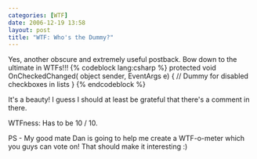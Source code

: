 ```yaml
---
categories: [WTF]
date: 2006-12-19 13:58
layout: post
title: "WTF: Who's the Dummy?"
---
```

Yes, another obscure and extremely useful postback. Bow down to the ultimate in WTFs!!!
{% codeblock lang:csharp %}
protected void OnCheckedChanged( object sender, EventArgs e)
{
	// Dummy for disabled checkboxes in lists
}
{% endcodeblock %}

It's a beauty! I guess I should at least be grateful that there's a comment in there.

WTFness: Has to be 10 / 10.

PS - My good mate Dan is going to help me create a WTF-o-meter which you guys can vote on! That should make it interesting :)
